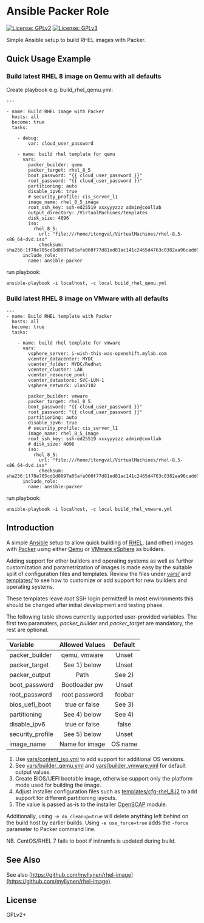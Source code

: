 # Ansible Packer Role

[![License: GPLv2](https://img.shields.io/badge/license-GPLv2-brightgreen.svg)](https://www.gnu.org/licenses/old-licenses/gpl-2.0.en.html)
[![License: GPLv3](https://img.shields.io/badge/license-GPLv3-brightgreen.svg)](https://www.gnu.org/licenses/gpl-3.0)

Simple Ansible setup to build RHEL images with Packer.

## Quick Usage Example

### Build latest RHEL 8 image on Qemu with all defaults

Create playbook e.g. build_rhel_qemu.yml:

```
---

- name: Build RHEL image with Packer
  hosts: all
  become: true
  tasks:

    - debug:
        var: cloud_user_password

    - name: build rhel template for qemu
      vars:
        packer_builder: qemu
        packer_target: rhel_8_5
        boot_password: "{{ cloud_user_password }}"
        root_password: "{{ cloud_user_password }}"
        partitioning: auto
        disable_ipv6: true
        # security_profile: cis_server_l1
        image_name: rhel_8_5_image
        root_ssh_key: ssh-ed25519 xxxyyyzzz admin@coollab
        output_directory: /VirtualMachines/templates
        disk_size: 4096
        iso:
          rhel_8_5:
            url: "file:///home/itengval/VirtualMachines/rhel-8.5-x86_64-dvd.iso"
            checksum: sha256:1f78e705cd1d8897a05afa060f77d81ed81ac141c2465d4763c0382aa96cadd0
      include_role:
        name: ansible-packer
```

run playbook:

```
ansible-playbook -i localhost, -c local build_rhel_qemu.yml
```

### Build latest RHEL 8 image on VMware with all defaults

```
---
- name: Build RHEL template with Packer
  hosts: all
  become: true
  tasks:

    - name: build rhel template for vmware
      vars:
        vsphere_server: i-wish-this-was-openshift.mylab.com
        vcenter_datacenter: MYDC
        vcenter_folder: MYDC/Redhat
        vcenter_cluster: LAB
        vcenter_resource_pool:
        vcenter_datastore: SVC-LUN-1
        vsphere_network: vlan2102

        packer_builder: vmware
        packer_target: rhel_8_5
        boot_password: "{{ cloud_user_password }}"
        root_password: "{{ cloud_user_password }}"
        partitioning: auto
        disable_ipv6: true
        # security_profile: cis_server_l1
        image_name: rhel_8_5_image
        root_ssh_key: ssh-ed25519 xxxyyyzzz admin@coollab
        # disk_size: 4096
        iso:
          rhel_8_5:
            url: "file:///home/itengval/VirtualMachines/rhel-8.5-x86_64-dvd.iso"
            checksum: sha256:1f78e705cd1d8897a05afa060f77d81ed81ac141c2465d4763c0382aa96cadd0
      include_role:
        name: ansible-packer
```

run playbook:

```
ansible-playbook -i localhost, -c local build_rhel_vmware.yml
```

## Introduction

A simple [Ansible](https://www.ansible.com/) setup to allow quick
building of
[RHEL](https://www.redhat.com/en/technologies/linux-platforms/enterprise-linux).
(and other) images with [Packer](https://www.packer.io/) using either
[Qemu](https://www.packer.io/docs/builders/qemu) or
[VMware vSphere](https://www.packer.io/docs/builders/vsphere/vsphere-iso)
as builders.

Adding support for other builders and operating systems as well as
further customization and parametrization of images is made easy by the
suitable split of configuration files and templates. Review the files
under [vars/](vars/) and [templates/](templates/) to see how to
customize or add support for new builders and operating systems.

These templates leave _root_ SSH login permitted! In most environments
this should be changed after initial development and testing phase.

The following table shows currently supported user-provided variables.
The first two paramaters, _packer\_builder_ and _packer\_target_ are
mandatory, the rest are optional.

| Variable         |  Allowed Values  |  Default  |
|:-----------------|:----------------:|:---------:|
| packer_builder   |  qemu, vmware    |   Unset   |
| packer_target    |  See 1) below    |   Unset   |
| packer_output    |      Path        |   See 2)  |
| boot_password    |  Bootloader pw   |   Unset   |
| root_password    |  root password   |   foobar  |
| bios_uefi\_boot  |  true or false   |   See 3)  |
| partitioning     |  See 4) below    |   See 4)  |
| disable_ipv6     |  true or false   |   false   |
| security_profile |  See 5) below    |   Unset   |
| image_name       |  Name for image  |  OS name  |

1. Use [vars/content_iso.yml](vars/content_iso.yml) to add support
   for additional OS versions.
2. See [vars/builder_qemu.yml](vars/builder_qemu.yml) and
   [vars/builder_vmware.yml](vars/builder_vmware.yml) for default
   output values.
3. Create BIOS/UEFI bootable image, otherwise support only the
   platform mode used for building the image.
4. Adjust installer configuration files such as
   [templates/cfg-rhel_8.j2](templates/cfg-rhel_8.j2)
   to add support for different partitioning layouts.
5. The value is passed as-is to the installer
   [OpenSCAP](https://www.open-scap.org/) module.

Additionally, using `-e do_cleanup=true` will delete anything left
behind on the build host by earlier builds. Using `-e use_force=true`
adds the `-force` parameter to Packer command line.

NB. CentOS/RHEL 7 fails to boot if initramfs is updated during build.

## See Also

See also
[https://github.com/myllynen/rhel-image](https://github.com/myllynen/rhel-image).

## License

GPLv2+

